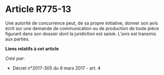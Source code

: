 # Article R775-13

Une autorité de concurrence peut, de sa propre initiative, donner son avis écrit sur une demande de communication ou de
production de toute pièce figurant dans son dossier dont la juridiction est saisie. L'avis est transmis aux parties.

**Liens relatifs à cet article**

_Créé par_:

  - Décret n°2017-305 du 9 mars 2017 - art. 4
